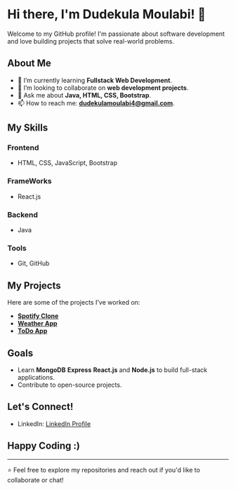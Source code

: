 # Hi there, I'm Dudekula Moulabi! 👋

Welcome to my GitHub profile! I'm passionate about software development and love building projects that solve real-world problems.

## About Me
- 🌱 I’m currently learning **Fullstack Web Development**.
- 👯 I’m looking to collaborate on **web development projects**.
- 💬 Ask me about **Java, HTML, CSS, Bootstrap**.
- 📫 How to reach me: **dudekulamoulabi4@gmail.com**.

## My Skills
### Frontend
- HTML, CSS, JavaScript, Bootstrap
### FrameWorks
- React.js

### Backend
- Java

### Tools
- Git, GitHub

## My Projects
Here are some of the projects I've worked on:
- **[Spotify Clone](https://github.com/moulabidudekula/spotify-clone)** 
- **[Weather App](https://github.com/moulabidudekula/Weather_APP)** 
- **[ToDo App](https://github.com/moulabidudekula/ToDo_APP)** 

## Goals
- Learn **MongoDB** **Express** **React.js**  and **Node.js** to build full-stack applications.
- Contribute to open-source projects.

## Let's Connect!
- LinkedIn: [LinkedIn Profile](https://www.linkedin.com/in/dudekula-moulabi-0ab757258/)
 ## Happy Coding :)
---

⭐️ Feel free to explore my repositories and reach out if you'd like to collaborate or chat!
